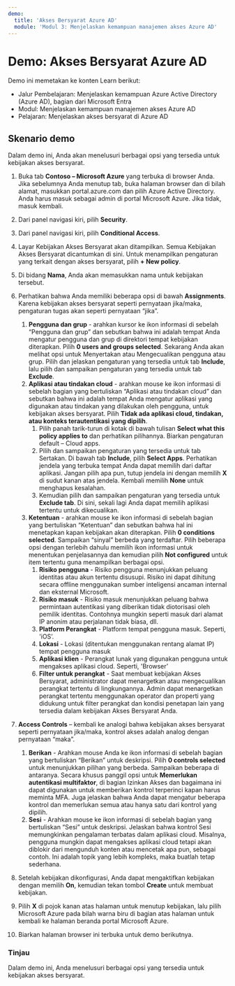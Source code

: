 ```yaml
---
demo:
  title: 'Akses Bersyarat Azure AD'
  module: 'Modul 3: Menjelaskan kemampuan manajemen akses Azure AD'
---
```




# <a name="demo-azure-ad-conditional-access"></a>Demo: Akses Bersyarat Azure AD

Demo ini memetakan ke konten Learn berikut:

- Jalur Pembelajaran: Menjelaskan kemampuan Azure Active Directory (Azure AD), bagian dari Microsoft Entra
- Modul: Menjelaskan kemampuan manajemen akses Azure AD
- Pelajaran: Menjelaskan akses bersyarat di Azure AD

## <a name="demo-scenario"></a>Skenario demo

Dalam demo ini, Anda akan menelusuri berbagai opsi yang tersedia untuk kebijakan akses bersyarat.

1. Buka tab **Contoso – Microsoft Azure** yang terbuka di browser Anda. Jika sebelumnya Anda menutup tab, buka halaman browser dan di bilah alamat, masukkan portal.azure.com dan pilih Azure Active Directory. Anda harus masuk sebagai admin di portal Microsoft Azure. Jika tidak, masuk kembali.

1. Dari panel navigasi kiri, pilih **Security**.

1. Dari panel navigasi kiri, pilih **Conditional Access**.

1. Layar Kebijakan Akses Bersyarat akan ditampilkan. Semua Kebijakan Akses Bersyarat dicantumkan di sini. Untuk menampilkan pengaturan yang terkait dengan akses bersyarat, pilih **+ New policy**.

1. Di bidang **Nama**, Anda akan memasukkan nama untuk kebijakan tersebut.

1. Perhatikan bahwa Anda memiliki beberapa opsi di bawah **Assignments**.  Karena kebijakan akses bersyarat seperti pernyataan jika/maka, pengaturan tugas akan seperti pernyataan “jika”.
    1. **Pengguna dan grup** - arahkan kursor ke ikon informasi di sebelah “Pengguna dan grup” dan sebutkan bahwa ini adalah tempat Anda mengatur pengguna dan grup di direktori tempat kebijakan diterapkan. Pilih **0 users and groups selected**.  Sekarang Anda akan melihat opsi untuk Menyertakan atau Mengecualikan pengguna atau grup. Pilih dan jelaskan pengaturan yang tersedia untuk tab **Include**, lalu pilih dan sampaikan pengaturan yang tersedia untuk tab **Exclude**.
    1. **Aplikasi atau tindakan cloud** - arahkan mouse ke ikon informasi di sebelah bagian yang bertuliskan “Aplikasi atau tindakan cloud” dan sebutkan bahwa ini adalah tempat Anda mengatur aplikasi yang digunakan atau tindakan yang dilakukan oleh pengguna, untuk kebijakan akses bersyarat.  Pilih **Tidak ada aplikasi cloud, tindakan, atau konteks terautentikasi yang dipilih**.
        1. Pilih panah tarik-turun di kotak di bawah tulisan **Select what this policy applies to** dan perhatikan pilihannya.  Biarkan pengaturan default – Cloud apps.
        1. Pilih dan sampaikan pengaturan yang tersedia untuk tab Sertakan. Di bawah tab **Include**, pilih **Select Apps**.  Perhatikan jendela yang terbuka tempat Anda dapat memilih dari daftar aplikasi.  Jangan pilih apa pun, tutup jendela ini dengan memilih **X** di sudut kanan atas jendela. Kembali memilih **None** untuk menghapus kesalahan.
        1. Kemudian pilih dan sampaikan pengaturan yang tersedia untuk **Exclude tab**.  Di sini, sekali lagi Anda dapat memilih aplikasi tertentu untuk dikecualikan.
    1. **Ketentuan** - arahkan mouse ke ikon informasi di sebelah bagian yang bertuliskan “Ketentuan” dan sebutkan bahwa hal ini menetapkan kapan kebijakan akan diterapkan. Pilih **0 conditions selected**. Sampaikan “sinyal” berbeda yang terdaftar.   Pilih beberapa opsi dengan terlebih dahulu memilih ikon informasi untuk menentukan penjelasannya dan kemudian pilih **Not configured** untuk item tertentu guna menampilkan berbagai opsi.
        1. **Risiko pengguna** - Risiko pengguna menunjukkan peluang identitas atau akun tertentu disusupi. Risiko ini dapat dihitung secara offline menggunakan sumber inteligensi ancaman internal dan eksternal Microsoft.
        1. **Risiko masuk** - Risiko masuk menunjukkan peluang bahwa permintaan autentikasi yang diberikan tidak diotorisasi oleh pemilik identitas. Contohnya mungkin seperti masuk dari alamat IP anonim atau perjalanan tidak biasa, dll.
        1. **Platform Perangkat** - Platform tempat pengguna masuk. Seperti, 'iOS’.
        1. **Lokasi** - Lokasi (ditentukan menggunakan rentang alamat IP) tempat pengguna masuk
        1. **Aplikasi klien** - Perangkat lunak yang digunakan pengguna untuk mengakses aplikasi cloud. Seperti, 'Browser’
        1. **Filter untuk perangkat** - Saat membuat kebijakan Akses Bersyarat, administrator dapat menargetkan atau mengecualikan perangkat tertentu di lingkungannya. Admin dapat menargetkan perangkat tertentu menggunakan operator dan properti yang didukung untuk filter perangkat dan kondisi penetapan lain yang tersedia dalam kebijakan Akses Bersyarat Anda.

1. **Access Controls** – kembali ke analogi bahwa kebijakan akses bersyarat seperti pernyataan jika/maka, kontrol akses adalah analog dengan pernyataan “maka”.
    1. **Berikan** - Arahkan mouse Anda ke ikon informasi di sebelah bagian yang bertuliskan “Berikan” untuk deskripsi.  Pilih **0 controls selected** untuk menunjukkan pilihan yang berbeda.  Sampaikan beberapa di antaranya.  Secara khusus panggil opsi untuk **Memerlukan autentikasi multifaktor**, di bagian Izinkan Akses dan bagaimana ini dapat digunakan untuk memberikan kontrol terperinci kapan harus meminta MFA.   Juga jelaskan bahwa Anda dapat mengatur beberapa kontrol dan memerlukan semua atau hanya satu dari kontrol yang dipilih.
    1. **Sesi** - Arahkan mouse ke ikon informasi di sebelah bagian yang bertuliskan “Sesi” untuk deskripsi.  Jelaskan bahwa kontrol Sesi memungkinkan pengalaman terbatas dalam aplikasi cloud.  Misalnya, pengguna mungkin dapat mengakses aplikasi cloud tetapi akan diblokir dari mengunduh konten atau mencetak apa pun, sebagai contoh.  Ini adalah topik yang lebih kompleks, maka buatlah tetap sederhana.

1. Setelah kebijakan dikonfigurasi, Anda dapat mengaktifkan kebijakan dengan memilih **On**, kemudian tekan tombol **Create** untuk membuat kebijakan.

1. Pilih **X** di pojok kanan atas halaman untuk menutup kebijakan, lalu pilih Microsoft Azure pada bilah warna biru di bagian atas halaman untuk kembali ke halaman beranda portal Microsoft Azure.

1. Biarkan halaman browser ini terbuka untuk demo berikutnya.

### <a name="review"></a>Tinjau

Dalam demo ini, Anda menelusuri berbagai opsi yang tersedia untuk kebijakan akses bersyarat.
